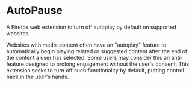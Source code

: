 # AutoPause

A Firefox web extension to turn off autoplay by default on supported websites.

Websites with media content often have an "autoplay" feature to automatically
begin playing related or suggested content after the end of the content a user
has selected. Some users may consider this an anti-feature designed to prolong
engagement without the user's consent. This extension seeks to turn off such
functionality by default, putting control back in the user's hands.
